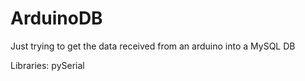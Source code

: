 # ArduinoDB
Just trying to get the data received from an arduino into a MySQL DB

Libraries:
    pySerial
